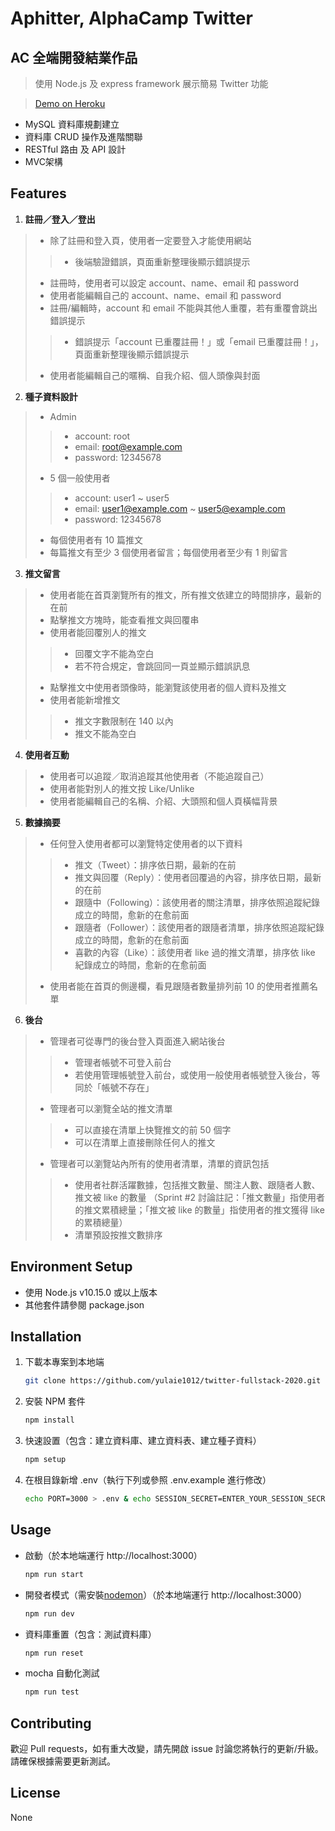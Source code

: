 # Aphitter,  AlphaCamp Twitter

## AC 全端開發結業作品

> 使用 Node.js 及 express framework 展示簡易 Twitter 功能

> [Demo on Heroku](https://frozen-dusk-97283.herokuapp.com/)

* MySQL 資料庫規劃建立
* 資料庫 CRUD 操作及進階關聯 
* RESTful 路由 及 API 設計
* MVC架構

## Features

1. **註冊／登入／登出**
> * 除了註冊和登入頁，使用者一定要登入才能使用網站
>> * 後端驗證錯誤，頁面重新整理後顯示錯誤提示
> * 註冊時，使用者可以設定 account、name、email 和 password
> * 使用者能編輯自己的 account、name、email 和 password
> * 註冊/編輯時，account 和 email 不能與其他人重覆，若有重覆會跳出錯誤提示
>> * 錯誤提示「account 已重覆註冊！」或「email 已重覆註冊！」，頁面重新整理後顯示錯誤提示
> * 使用者能編輯自己的暱稱、自我介紹、個人頭像與封面

2.  **種子資料設計**
> * Admin 
>> * account: root
>> * email: root@example.com
>> * password: 12345678
> * 5 個一般使用者
>> * account: user1 ~ user5
>> * email: user1@example.com ~ user5@example.com
>> * password: 12345678
> * 每個使用者有 10 篇推文
> * 每篇推文有至少 3 個使用者留言；每個使用者至少有 1 則留言

3. **推文留言**
> * 使用者能在首頁瀏覽所有的推文，所有推文依建立的時間排序，最新的在前
> * 點擊推文方塊時，能查看推文與回覆串
> * 使用者能回覆別人的推文
>> * 回覆文字不能為空白
>> * 若不符合規定，會跳回同一頁並顯示錯誤訊息
> * 點擊推文中使用者頭像時，能瀏覽該使用者的個人資料及推文
> * 使用者能新增推文
>> * 推文字數限制在 140 以內
>> * 推文不能為空白

4. **使用者互動**
> * 使用者可以追蹤／取消追蹤其他使用者（不能追蹤自己）
> * 使用者能對別人的推文按 Like/Unlike
> * 使用者能編輯自己的名稱、介紹、大頭照和個人頁橫幅背景

5. **數據摘要**
> * 任何登入使用者都可以瀏覽特定使用者的以下資料
>> * 推文（Tweet）：排序依日期，最新的在前
>> * 推文與回覆（Reply）：使用者回覆過的內容，排序依日期，最新的在前
>> * 跟隨中（Following）：該使用者的關注清單，排序依照追蹤紀錄成立的時間，愈新的在愈前面
>> * 跟隨者（Follower）：該使用者的跟隨者清單，排序依照追蹤紀錄成立的時間，愈新的在愈前面
>> * 喜歡的內容（Like）：該使用者 like 過的推文清單，排序依 like 紀錄成立的時間，愈新的在愈前面
> * 使用者能在首頁的側邊欄，看見跟隨者數量排列前 10 的使用者推薦名單

6. **後台**
> * 管理者可從專門的後台登入頁面進入網站後台
>> * 管理者帳號不可登入前台
>> * 若使用管理帳號登入前台，或使用一般使用者帳號登入後台，等同於「帳號不存在」
> * 管理者可以瀏覽全站的推文清單
>> * 可以直接在清單上快覽推文的前 50 個字
>> * 可以在清單上直接刪除任何人的推文
> * 管理者可以瀏覽站內所有的使用者清單，清單的資訊包括
>> * 使用者社群活躍數據，包括推文數量、關注人數、跟隨者人數、推文被 like 的數量 （Sprint #2 討論註記：「推文數量」指使用者的推文累積總量；「推文被 like 的數量」指使用者的推文獲得 like 的累積總量）
>> * 清單預設按推文數排序

## Environment Setup

* 使用 Node.js v10.15.0 或以上版本
* 其他套件請參閱 package.json

## Installation

1. 下載本專案到本地端
   ```bash
   git clone https://github.com/yulaie1012/twitter-fullstack-2020.git
   ```

2. 安裝 NPM 套件
   ```bash
   npm install
   ```

3. 快速設置（包含：建立資料庫、建立資料表、建立種子資料）
   ```bash
   npm setup
   ```

4. 在根目錄新增 .env（執行下列或參照 .env.example 進行修改）
   ```bash
   echo PORT=3000 > .env & echo SESSION_SECRET=ENTER_YOUR_SESSION_SECRET >> .env & echo IMGUR_CLIENT_ID=ENTER_YOUR_IMGUR_CLIENT_ID >> .env
   ```

## Usage

* 啟動（於本地端運行 http://localhost:3000）
  ```bash
  npm run start
  ```

* 開發者模式（需安裝[nodemon](https://www.npmjs.com/package/nodemon)）（於本地端運行 http://localhost:3000）
  ```bash
  npm run dev
  ```

* 資料庫重置（包含：測試資料庫）
  ```bash
  npm run reset
  ```

* mocha 自動化測試
  ```bash
  npm run test
  ```

## Contributing

歡迎 Pull requests，如有重大改變，請先開啟 issue 討論您將執行的更新/升級。
請確保根據需要更新測試。

## License

None